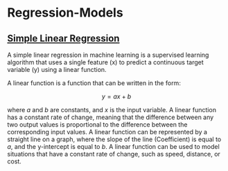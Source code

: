 # Regression-Models
## <a href="https://github.com/Colline-Ssekiwala/Regression-Models/blob/main/simple_linear_regression.ipynb">Simple Linear Regression</a>
<p>A simple linear regression in machine learning is a supervised learning algorithm that uses a single feature (x) to predict a continuous target variable (y) using a linear function.</p>
<p>A linear function is a function that can be written in the form:

$$y = ax + b$$

where $a$ and $b$ are constants, and $x$ is the input variable. A linear function has a constant rate of change, meaning that the difference between any two output values is proportional to the difference between the corresponding input values. A linear function can be represented by a straight line on a graph, where the slope of the line (Coefficient) is equal to $a$, and the y-intercept is equal to $b$. A linear function can be used to model situations that have a constant rate of change, such as speed, distance, or cost.</p>
